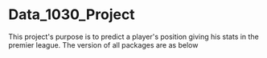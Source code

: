 # Data_1030_Project
This project's purpose is to predict a player's position giving his stats in the premier league. The version of all packages are as below

